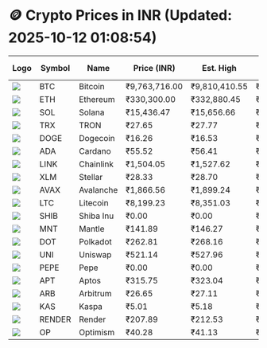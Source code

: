 # 🪙 Crypto Prices in INR (Updated: 2025-10-12 01:08:54)

| Logo | Symbol | Name       | Price (INR) | Est. High | Est. Low | Gross Profit | Fees | Net Profit | ROI % |
|------|--------|------------|-------------|-----------|----------|---------------|------|-------------|--------|
| ![](https://coin-images.coingecko.com/coins/images/1/large/bitcoin.png?1696501400) | BTC    | Bitcoin    | ₹9,763,716.00 | ₹9,810,410.55 | ₹9,717,021.45 | ₹961.09 | ₹200.00 | ₹761.09 | 0.76% |
| ![](https://coin-images.coingecko.com/coins/images/279/large/ethereum.png?1696501628) | ETH    | Ethereum   | ₹330,300.00 | ₹332,880.45 | ₹327,719.55 | ₹1,574.79 | ₹200.00 | ₹1,374.79 | 1.37% |
| ![](https://coin-images.coingecko.com/coins/images/4128/large/solana.png?1718769756) | SOL    | Solana     | ₹15,436.47 | ₹15,656.66 | ₹15,216.28 | ₹2,894.17 | ₹200.00 | ₹2,694.17 | 2.69% |
| ![](https://coin-images.coingecko.com/coins/images/1094/large/tron-logo.png?1696502193) | TRX    | TRON       | ₹27.65 | ₹27.77 | ₹27.53 | ₹882.72 | ₹200.00 | ₹682.72 | 0.68% |
| ![](https://coin-images.coingecko.com/coins/images/5/large/dogecoin.png?1696501409) | DOGE   | Dogecoin   | ₹16.26 | ₹16.53 | ₹15.99 | ₹3,396.19 | ₹200.00 | ₹3,196.19 | 3.20% |
| ![](https://coin-images.coingecko.com/coins/images/975/large/cardano.png?1696502090) | ADA    | Cardano    | ₹55.52 | ₹56.41 | ₹54.63 | ₹3,267.59 | ₹200.00 | ₹3,067.59 | 3.07% |
| ![](https://coin-images.coingecko.com/coins/images/877/large/Chainlink_Logo_500.png?1760023405) | LINK   | Chainlink  | ₹1,504.05 | ₹1,527.62 | ₹1,480.48 | ₹3,184.65 | ₹200.00 | ₹2,984.65 | 2.98% |
| ![](https://coin-images.coingecko.com/coins/images/100/large/fmpFRHHQ_400x400.jpg?1735231350) | XLM    | Stellar    | ₹28.33 | ₹28.70 | ₹27.95 | ₹2,682.88 | ₹200.00 | ₹2,482.88 | 2.48% |
| ![](https://coin-images.coingecko.com/coins/images/12559/large/Avalanche_Circle_RedWhite_Trans.png?1696512369) | AVAX   | Avalanche  | ₹1,866.56 | ₹1,899.24 | ₹1,833.88 | ₹3,563.92 | ₹200.00 | ₹3,363.92 | 3.36% |
| ![](https://coin-images.coingecko.com/coins/images/2/large/litecoin.png?1696501400) | LTC    | Litecoin   | ₹8,199.23 | ₹8,351.03 | ₹8,047.43 | ₹3,772.67 | ₹200.00 | ₹3,572.67 | 3.57% |
| ![](https://coin-images.coingecko.com/coins/images/11939/large/shiba.png?1696511800) | SHIB   | Shiba Inu  | ₹0.00 | ₹0.00 | ₹0.00 | ₹3,301.00 | ₹200.00 | ₹3,101.00 | 3.10% |
| ![](https://coin-images.coingecko.com/coins/images/30980/large/Mantle-Logo-mark.png?1739213200) | MNT    | Mantle     | ₹141.89 | ₹146.27 | ₹137.51 | ₹6,377.20 | ₹200.00 | ₹6,177.20 | 6.18% |
| ![](https://coin-images.coingecko.com/coins/images/12171/large/polkadot.png?1696512008) | DOT    | Polkadot   | ₹262.81 | ₹268.16 | ₹257.46 | ₹4,152.81 | ₹200.00 | ₹3,952.81 | 3.95% |
| ![](https://coin-images.coingecko.com/coins/images/12504/large/uniswap-logo.png?1720676669) | UNI    | Uniswap    | ₹521.14 | ₹527.96 | ₹514.32 | ₹2,652.83 | ₹200.00 | ₹2,452.83 | 2.45% |
| ![](https://coin-images.coingecko.com/coins/images/29850/large/pepe-token.jpeg?1696528776) | PEPE   | Pepe       | ₹0.00 | ₹0.00 | ₹0.00 | ₹3,660.40 | ₹200.00 | ₹3,460.40 | 3.46% |
| ![](https://coin-images.coingecko.com/coins/images/26455/large/aptos_round.png?1696525528) | APT    | Aptos      | ₹315.75 | ₹323.04 | ₹308.46 | ₹4,723.72 | ₹200.00 | ₹4,523.72 | 4.52% |
| ![](https://coin-images.coingecko.com/coins/images/16547/large/arb.jpg?1721358242) | ARB    | Arbitrum   | ₹26.65 | ₹27.11 | ₹26.19 | ₹3,493.37 | ₹200.00 | ₹3,293.37 | 3.29% |
| ![](https://coin-images.coingecko.com/coins/images/25751/large/kaspa-icon-exchanges.png?1696524837) | KAS    | Kaspa      | ₹5.01 | ₹5.18 | ₹4.84 | ₹7,003.41 | ₹200.00 | ₹6,803.41 | 6.80% |
| ![](https://coin-images.coingecko.com/coins/images/11636/large/rndr.png?1696511529) | RENDER | Render     | ₹207.89 | ₹212.53 | ₹203.25 | ₹4,563.79 | ₹200.00 | ₹4,363.79 | 4.36% |
| ![](https://coin-images.coingecko.com/coins/images/25244/large/Optimism.png?1696524385) | OP     | Optimism   | ₹40.28 | ₹41.13 | ₹39.43 | ₹4,321.80 | ₹200.00 | ₹4,121.80 | 4.12% |
